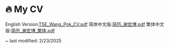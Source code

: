 # 🔥 My CV
English Version:[TSE_Wang_Pok_CV.pdf](https://github.com/user-attachments/files/18929349/TSE_Wang_Pok_CV.pdf)
简体中文版:[简历_谢宏博.pdf](https://github.com/user-attachments/files/18929351/_.pdf)
繁体中文版:[简历_谢宏博_繁体.pdf](https://github.com/user-attachments/files/18929354/_._.pdf)

~ last modified: 2/23/2025
